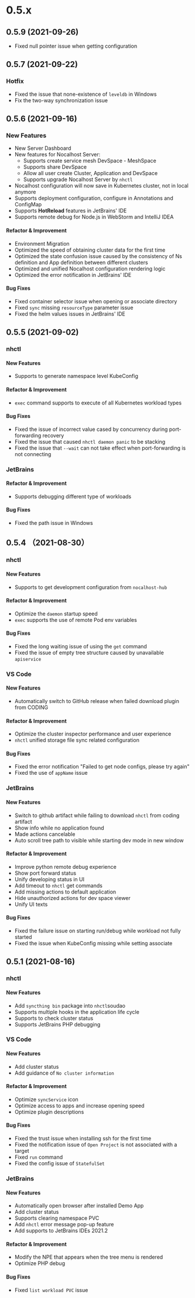 # 0.5.x

## 0.5.9 (2021-09-26)

- Fixed null pointer issue when getting configuration

## 0.5.7 (2021-09-22)

### Hotfix 

- Fixed the issue that none-existence of `leveldb` in Windows
- Fix the two-way synchronization issue

## 0.5.6 (2021-09-16)

### New Features

- New Server Dashboard
- New features for Nocalhost Server:
    - Supports create service mesh DevSpace - MeshSpace
    - Supports share DevSpace
    - Allow all user create Cluster, Application and DevSpace
    - Supports upgrade Nocalhost Server by `nhctl`
- Nocalhost configuration will now save in Kubernetes cluster, not in local anymore
- Supports deployment configuration, configure in Annotations and ConfigMap
- Supports **HotReload** features in JetBrains' IDE
- Supports remote debug for Node.js in WebStorm and IntelliJ IDEA	

#### Refactor & Improvement

- Environment Migration
- Optimized the speed of obtaining cluster data for the first time
- Optimized the state confusion issue caused by the consistency of Ns definition and App definition between different clusters
- Optimized and unified Nocalhost configuration rendering logic
- Optimized the error notification in JetBrains' IDE

#### Bug Fixes

- Fixed container selector issue when opening or associate directory
- Fixed `sync` missing `resourceType` parameter issue
- Fixed the helm values issues in JetBrains' IDE

## 0.5.5 (2021-09-02)

### nhctl

#### New Features

- Supports to generate namespace level KubeConfig

#### Refactor & Improvement

- `exec` command supports to execute of all Kubernetes workload types

#### Bug Fixes

- Fixed the issue of incorrect value cased by concurrency during port-forwarding recovery
- Fixed the issue that caused `nhctl daemon panic` to be stacking
- Fixed the issue that `--wait` can not take effect when port-forwarding is not connecting

### JetBrains

#### Refactor & Improvement

- Supports debugging different type of workloads

#### Bug Fixes

- Fixed the path issue in Windows

## 0.5.4 （2021-08-30）

### nhctl

#### New Features

- Supports to get development configuration from `nocalhost-hub`

#### Refactor & Improvement

- Optimize the `daemon` startup speed
- `exec` supports the use of remote Pod env variables

#### Bug Fixes

- Fixed the long waiting issue of using the `get` command
- Fixed the issue of empty tree structure caused by unavailable `apiservice`

### VS Code

#### New Features

- Automatically switch to GitHub release when failed download plugin from CODING 

#### Refactor & Improvement

- Optimize the cluster inspector performance and user experience
- `nhctl` unified storage file sync related configuration

#### Bug Fixes

- Fixed the error notification "Failed to get node configs, please try again"
- Fixed the use of `appName` issue

### JetBrains

#### New Features

- Switch to github artifact while failing to download `nhctl` from coding artifact
- Show info while no application found
- Made actions cancelable
- Auto scroll tree path to visible while starting dev mode in new window

#### Refactor & Improvement

- Improve python remote debug experience
- Show port forward status
- Unify developing status in UI
- Add timeout to `nhctl` get commands
- Add missing actions to default application
- Hide unauthorized actions for dev space viewer
- Unify UI texts

#### Bug Fixes

- Fixed the failure issue on starting run/debug while workload not fully started
- Fixed the issue when KubeConfig missing while setting associate


## 0.5.1 (2021-08-16)

### nhctl

#### New Features

- Add `syncthing bin` package into `nhctl`soudao
- Supports multiple hooks in the application life cycle
- Supports to check cluster status
- Supports JetBrains PHP debugging

### VS Code

#### New Features

- Add cluster status
- Add guidance of `No cluster information`

#### Refactor & Improvement

- Optimize `syncService` icon
- Optimize access to apps and increase opening speed
- Optimize plugin descriptions

#### Bug Fixes

- Fixed the trust issue when installing ssh for the first time
- Fixed the notification issue of `Open Project` is not associated with a target
- Fixed `run` command
- Fixed the config issue of `StatefulSet`

### JetBrains

#### New Features

- Automatically open browser after installed Demo App
- Add cluster status
- Supports clearing namespace PVC
- Add `nhctl` error message pop-up feature
- Add supports to JetBrains IDEs 2021.2

#### Refactor & Improvement

- Modify the NPE that appears when the tree menu is rendered
- Optimize PHP debug

#### Bug Fixes

- Fixed `list workload PVC` issue